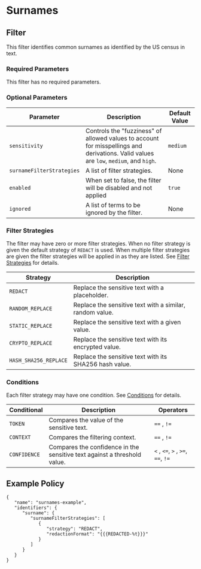 # Surnames

## Filter

This filter identifies common surnames as identified by the US census in text.

### Required Parameters

This filter has no required parameters.

### Optional Parameters

| Parameter                 | Description                                                                                                                           | Default Value |
| ------------------------- | ------------------------------------------------------------------------------------------------------------------------------------- | ------------- |
| `sensitivity`             | Controls the "fuzziness" of allowed values to account for misspellings and derivations. Valid values are `low`, `medium`, and `high`. | `medium`      |
| `surnameFilterStrategies` | A list of filter strategies.                                                                                                          | None          |
| `enabled`                 | When set to false, the filter will be disabled and not applied                                                                        | `true`        |
| `ignored`                 | A list of terms to be ignored by the filter.                                                                                          | None          |

### Filter Strategies

The filter may have zero or more filter strategies. When no filter strategy is given the default strategy of `REDACT` is used. When multiple filter strategies are given the filter strategies will be applied in as they are listed. See [Filter Strategies](#filter-strategies) for details.

| Strategy              | Description                                              |
| --------------------- | -------------------------------------------------------- |
| `REDACT`              | Replace the sensitive text with a placeholder.           |
| `RANDOM_REPLACE`      | Replace the sensitive text with a similar, random value. |
| `STATIC_REPLACE`      | Replace the sensitive text with a given value.           |
| `CRYPTO_REPLACE`      | Replace the sensitive text with its encrypted value.     |
| `HASH_SHA256_REPLACE` | Replace the sensitive text with its SHA256 hash value.   |

### Conditions

Each filter strategy may have one condition. See [Conditions](#conditions) for details.

| Conditional  | Description                                                              | Operators                          |
| ------------ | ------------------------------------------------------------------------ | ---------------------------------- |
| `TOKEN`      | Compares the value of the sensitive text.                                | `==` , `!=`                        |
| `CONTEXT`    | Compares the filtering context.                                          | `==` , `!=`                        |
| `CONFIDENCE` | Compares the confidence in the sensitive text against a threshold value. | `<` , `<=`, `>` , `>=`, `==`, `!=` |

## Example Policy

```
{
   "name": "surnames-example",
   "identifiers": {
      "surname": {
         "surnameFilterStrategies": [
            {
               "strategy": "REDACT",
               "redactionFormat": "{{{REDACTED-%t}}}"
            }
         ]
      }
   }
}
```

